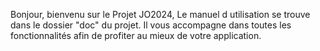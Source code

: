 Bonjour, bienvenu sur le Projet JO2024,
Le manuel d utilisation se trouve dans le dossier "doc" du projet.
Il vous accompagne dans toutes les fonctionnalités afin de profiter au mieux de votre application.

